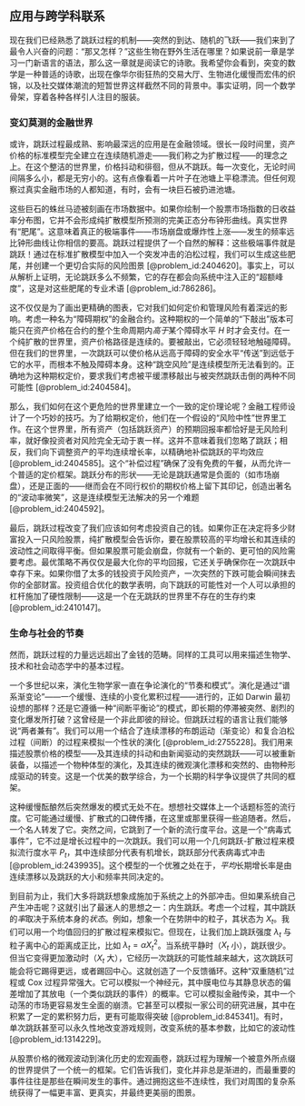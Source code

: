 ## 应用与跨学科联系

现在我们已经熟悉了跳跃过程的机制——突然的到达、随机的飞跃——我们来到了最令人兴奋的问题：“那又怎样？”这些生物在野外生活在哪里？如果说前一章是学习一门新语言的语法，那么这一章就是阅读它的诗歌。我希望你会看到，突变的数学是一种普适的诗歌，出现在像华尔街狂热的交易大厅、生物进化缓慢而宏伟的织锦，以及社交媒体潮流的短暂世界这样截然不同的背景中。事实证明，同一个数学骨架，穿着各种各样引人注目的服装。

### 变幻莫测的金融世界

或许，跳跃过程最成熟、影响最深远的应用是在金融领域。很长一段时间里，资产价格的标准模型完全建立在连续随机游走——我们称之为扩散过程——的理念之上。在这个整洁的世界里，价格抖动和徘徊，但从不跳跃。每一次变化，无论时间间隔多么小，都是无穷小的。这有点像看着一片叶子在池塘上平稳漂流。但任何观察过真实金融市场的人都知道，有时，会有一块巨石被扔进池塘。

这些巨石的蛛丝马迹被刻画在市场数据中。如果你绘制一个股票市场指数的日收益率分布图，它并不会形成纯扩散模型所预测的完美正态分布钟形曲线。真实世界有“肥尾”。这意味着真正的极端事件——市场崩盘或爆炸性上涨——发生的频率远比钟形曲线让你相信的要高。跳跃过程提供了一个自然的解释：这些极端事件就是跳跃！通过在标准扩散模型中加入一个突发冲击的泊松过程，我们可以生成这些肥尾，并创建一个更切合实际的风险图景 [@problem_id:2404620]。事实上，可以从解析上证明，无论跳跃多么不频繁，它的存在都会向系统中注入正的“超额峰度”，这是对这些肥尾的专业术语 [@problem_id:786286]。

这不仅仅是为了画出更精确的图表，它对我们如何定价和管理风险有着深远的影响。考虑一种名为“障碍期权”的金融合约。这种期权的一个简单的“下敲出”版本可能只在资产价格在合约的整个生命周期内*高于*某个障碍水平 $H$ 时才会支付。在一个纯扩散的世界里，资产价格路径是连续的。要被敲出，它必须轻轻地触碰障碍。但在我们的世界里，一次跳跃可以使价格从远高于障碍的安全水平“传送”到远低于它的水平，而根本不触及障碍本身。这种“跳空风险”是连续模型所无法看到的。正确地为这种期权定价，要求我们考虑被平缓漂移敲出与被突然跳跃击倒的两种不同可能性 [@problem_id:2404584]。

那么，我们如何在这个更危险的世界里建立一个一致的定价理论呢？金融工程师设计了一个巧妙的技巧。为了给期权定价，他们在一个假设的“风险中性”世界里工作。在这个世界里，所有资产（包括跳跃资产）的预期回报率都恰好是无风险利率，就好像投资者对风险完全无动于衷一样。这并不意味着我们忽略了跳跃；相反，我们向下调整资产的平均连续增长率，以精确地补偿跳跃的平均效应 [@problem_id:2404585]。这个“补偿过程”确保了没有免费的午餐，从而允许一个普适的定价框架。跳跃分布的形状——无论是跳跃通常是负面的（如市场崩盘），还是正面的——继而会在不同行权价的期权价格上留下其印记，创造出著名的“波动率微笑”，这是连续模型无法解决的另一个难题 [@problem_id:2404592]。

最后，跳跃过程改变了我们应该如何考虑投资自己的钱。如果你正在决定将多少财富投入一只风险股票，纯扩散模型会告诉你，要在股票较高的平均增长和其连续的波动性之间取得平衡。但如果股票可能会崩盘，你就有一个新的、更可怕的风险需要考虑。最优策略不再仅仅是最大化你的平均回报，它还关乎确保你在一次跳跃中幸存下来。如果你借了太多的钱投资于风险资产，一次突然的下跌可能会瞬间抹去你的全部财富。投资组合优化的数学表明，向下跳跃的可能性对一个人可以承担的杠杆施加了硬性限制——这是一个在无跳跃的世界里不存在的生存约束 [@problem_id:2410147]。

### 生命与社会的节奏

然而，跳跃过程的力量远远超出了金钱的范畴。同样的工具可以用来描述生物学、技术和社会动态学中的基本过程。

一个多世纪以来，演化生物学家一直在争论演化的“节奏和模式”。演化是通过“谱系渐变论”——一个缓慢、连续的小变化累积过程——进行的，正如 Darwin 最初设想的那样？还是它遵循一种“间断平衡论”的模式，即长期的停滞被突然、剧烈的变化爆发所打破？这曾经是一个非此即彼的辩论。但跳跃过程的语言让我们能够说“两者兼有”。我们可以用一个结合了连续漂移的布朗运动（渐变论）和复合泊松过程（间断）的过程来模拟一个性状的演化 [@problem_id:2755228]。我们用来描述股票价格的模型——及其连续的抖动和由新闻驱动的突然跳跃——可以被重新装备，以描述一个物种体型的演化，及其连续的微观演化漂移和突然的、由物种形成驱动的转变。这是一个优美的数学综合，为一个长期的科学争议提供了共同的框架。

这种缓慢酝酿然后突然爆发的模式无处不在。想想社交媒体上一个话题标签的流行度。它可能通过缓慢、扩散式的口碑传播，在这里或那里获得一些追随者。然后，一个名人转发了它。突然之间，它跳到了一个新的流行度平台。这是一个“病毒式事件”，它不过是增长过程中的一次跳跃。我们可以用一个几何跳跃-扩散过程来模拟流行度水平 $P_t$，其中连续部分代表有机增长，跳跃部分代表病毒式冲击 [@problem_id:2439935]。这个模型的一个优雅之处在于，*平均*长期增长率是由连续漂移以及跳跃的大小和频率共同决定的。

到目前为止，我们大多将跳跃想象成施加于系统之上的外部冲击。但如果系统自己产生冲击呢？这就引出了最迷人的思想之一：内生跳跃。考虑一个过程，其中跳跃的*率*取决于系统本身的*状态*。例如，想象一个在势阱中的粒子，其状态为 $X_t$。我们可以用一个均值回归的扩散过程来模拟它。但现在，让我们加上跳跃强度 $\lambda_t$ 与粒子离中心的距离成正比，比如 $\lambda_t = \alpha X_t^2$。当系统平静时（$X_t$ 小），跳跃很少。但当它变得更加激动时（$X_t$ 大），它经历一次跳跃的可能性越来越大，这次跳跃可能会将它踢得更远，或者踢回中心。这就创造了一个反馈循环。这种“双重随机”过程或 Cox 过程异常强大。它可以模拟一个神经元，其中膜电位与其静息状态的偏差增加了其放电（一个类似跳跃的事件）的概率。它可以模拟金融传染，其中一个动荡的市场更容易发生全面的崩溃。它甚至可以模拟一家公司的研究进展，其中在积累了一定的累积努力后，更有可能取得突破 [@problem_id:845341]。有时，单次跳跃甚至可以永久性地改变游戏规则，改变系统的基本参数，比如它的波动性 [@problem_id:1314229]。

从股票价格的微观波动到演化历史的宏观画卷，跳跃过程为理解一个被意外所点缀的世界提供了一个统一的框架。它们告诉我们，变化并非总是渐进的，而最重要的事件往往是那些在瞬间发生的事件。通过拥抱这些不连续性，我们对周围的复杂系统获得了一幅更丰富、更真实，并最终更美丽的图景。